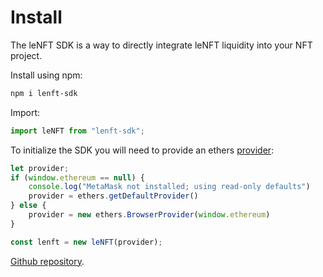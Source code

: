 # Install

The leNFT SDK is a way to directly integrate leNFT liquidity into your NFT project.

Install using npm:

```bash
npm i lenft-sdk
```

Import:

```javascript
import leNFT from "lenft-sdk";	
```

To initialize the SDK you will need to provide an ethers [provider](https://docs.ethers.org/v6/getting-started/#starting-connecting):

```javascript
let provider;
if (window.ethereum == null) {
    console.log("MetaMask not installed; using read-only defaults")
    provider = ethers.getDefaultProvider()
} else {
    provider = new ethers.BrowserProvider(window.ethereum)
}

const lenft = new leNFT(provider);
```

[Github repository](https://github.com/leNFT/sdk).
